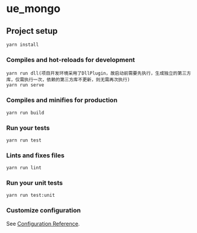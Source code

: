# ue_mongo

## Project setup
```
yarn install
```



### Compiles and hot-reloads for development
```
yarn run dll(项目开发环境采用了DllPlugin，故启动前需要先执行，生成独立的第三方库，仅需执行一次，依赖的第三方库不更新，则无需再次执行)
yarn run serve
```

### Compiles and minifies for production
```
yarn run build
```

### Run your tests
```
yarn run test
```

### Lints and fixes files
```
yarn run lint
```

### Run your unit tests
```
yarn run test:unit
```

### Customize configuration
See [Configuration Reference](https://cli.vuejs.org/config/).
